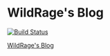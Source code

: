 # WildRage's Blog
[![Build Status](https://ci.wildrage.xyz/api/badges/WildRage/Blog/status.svg)](http://ci.wildrage.xyz/WildRage/Blog)

[WildRage's Blog](https://blog.wildrage.xyz)  

